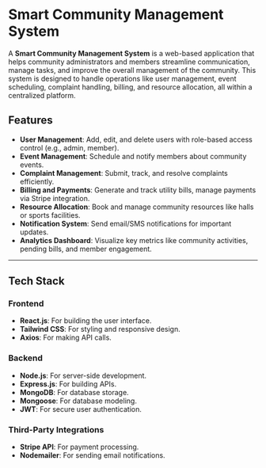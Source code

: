 # Smart Community Management System

A **Smart Community Management System** is a web-based application that helps community administrators and members streamline communication, manage tasks, and improve the overall management of the community. This system is designed to handle operations like user management, event scheduling, complaint handling, billing, and resource allocation, all within a centralized platform.

## Features

- **User Management**: Add, edit, and delete users with role-based access control (e.g., admin, member).
- **Event Management**: Schedule and notify members about community events.
- **Complaint Management**: Submit, track, and resolve complaints efficiently.
- **Billing and Payments**: Generate and track utility bills, manage payments via Stripe integration.
- **Resource Allocation**: Book and manage community resources like halls or sports facilities.
- **Notification System**: Send email/SMS notifications for important updates.
- **Analytics Dashboard**: Visualize key metrics like community activities, pending bills, and member engagement.

---

## Tech Stack

### Frontend
- **React.js**: For building the user interface.
- **Tailwind CSS**: For styling and responsive design.
- **Axios**: For making API calls.

### Backend
- **Node.js**: For server-side development.
- **Express.js**: For building APIs.
- **MongoDB**: For database storage.
- **Mongoose**: For database modeling.
- **JWT**: For secure user authentication.

### Third-Party Integrations
- **Stripe API**: For payment processing.
- **Nodemailer**: For sending email notifications.
